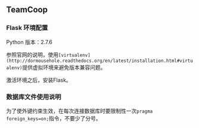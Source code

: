 ## TeamCoop

### Flask 环境配置

Python 版本：2.7.6

参照官网的说明，使用`[virtualenv](http://dormousehole.readthedocs.org/en/latest/installation.html#virtualenv)`提供虚拟环境来避免版本兼容问题。

激活环境之后，安装Flask。


### 数据库文件使用说明
为了使外键约束生效，在每次连接数据库时要限制性一次`pragma foreign_keys=on;`指令，不要少了分号。